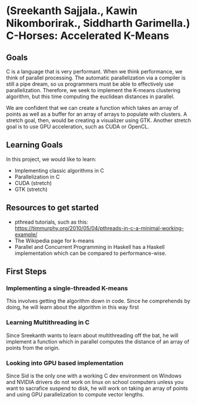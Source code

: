 # (Sreekanth Sajjala., Kawin Nikomborirak., Siddharth Garimella.) C-Horses: Accelerated K-Means

## Goals

C is a language that is very performant.
When we think performance, we think of parallel processing.
The automatic parallelization via a compiler is still a pipe dream, so us programmers must be able to effectively use parallelization.
Therefore, we seek to implement the K-means clustering algorithm, but this time computing the euclidean distances in parallel.

We are confident that we can create a function which takes an array of points as well as a buffer for an array of arrays to populate with clusters.
A stretch goal, then, would be creating a visualizer using GTK.
Another stretch goal is to use GPU acceleration, such as CUDA or OpenCL.

## Learning Goals
In this project, we would like to learn:

- Implementing classic algorithms in C
- Parallelization in C
- CUDA (stretch)
- GTK (stretch)

## Resources to get started
- pthread tutorials, such as this: https://timmurphy.org/2010/05/04/pthreads-in-c-a-minimal-working-example/
- The Wikipedia page for k-means
- Parallel and Concurrent Programming in Haskell has a Haskell implementation which can be compared to performance-wise.

## First Steps

### Implementing a single-threaded K-means
This involves getting the algorithm down in code.
Since he comprehends by doing, he will learn about the algorithm in this way first

### Learning Multithreading in C
Since Sreekanth wants to learn about multithreading off the bat, he will implement a function which in parallel computes the distance of an array of points from the origin.

### Looking into GPU based implementation
Since Sid is the only one with a working C dev environment on Windows and NVIDIA drivers do not work on linux on school computers unless you want to sacrafice suspend to disk, he will work on taking an array of points and using GPU parallelization to compute vector lengths.
